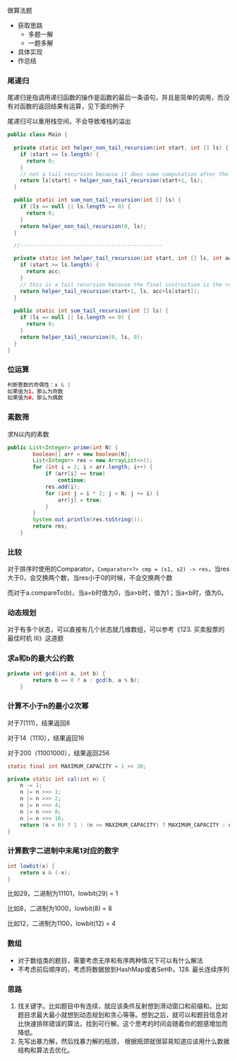 做算法题

- 获取思路
  - 多题一解
  - 一题多解
- 具体实现
- 作总结



### 尾递归

尾递归是指调用递归函数的操作是函数的最后一条语句，并且是简单的调用，而没有对函数的返回结果有运算，见下面的例子

尾递归可以重用栈空间，不会导致堆栈的溢出

```java
public class Main {
    
  private static int helper_non_tail_recursion(int start, int [] ls) {
    if (start >= ls.length) {
      return 0;
    }
    // not a tail recursion because it does some computation after the recursive call returned.
    return ls[start] + helper_non_tail_recursion(start+1, ls);
  }

  public static int sum_non_tail_recursion(int [] ls) {
    if (ls == null || ls.length == 0) {
      return 0;
    }
    return helper_non_tail_recursion(0, ls);
  }

  //---------------------------------------------

  private static int helper_tail_recursion(int start, int [] ls, int acc) {
    if (start >= ls.length) {
      return acc;
    }
    // this is a tail recursion because the final instruction is the recursive call.
    return helper_tail_recursion(start+1, ls, acc+ls[start]);
  }
    
  public static int sum_tail_recursion(int [] ls) {
    if (ls == null || ls.length == 0) {
      return 0;
    }
    return helper_tail_recursion(0, ls, 0);
  }
}
```

### 位运算

```java
判断整数的奇偶性：x & 1
如果值为1，那么为奇数
如果值为0，那么为偶数
```

### 素数筛

求N以内的素数

```java
public List<Integer> prime(int N) {
        boolean[] arr = new boolean[N];
        List<Integer> res = new ArrayList<>();
        for (int i = 2; i < arr.length; i++) {
            if (arr[i] == true)
                continue;
            res.add(i);
            for (int j = i * 2; j < N; j += i) {
                arr[j] = true;
            }
        }
        System.out.println(res.toString());
        return res;
    }
```

### 比较

对于排序时使用的Comparator，`Comparator<?> cmp = (s1, s2) -> res`，当res大于0，会交换两个数，当res小于0的时候，不会交换两个数

而对于a.compareTo(b)，当a=b时值为0，当a>b时，值为1；当a<b时，值为0。

### 动态规划

对于有多个状态，可以直接有几个状态就几维数组，可以参考《123. 买卖股票的最佳时机 III》这道题

### 求a和b的最大公约数

```java
private int gcd(int a, int b) {
        return b == 0 ? a : gcd(b, a % b);
    }
```

###  计算不小于n的最小2次幂

对于7(111)，结果返回8

对于14（1110），结果返回16

对于200（11001000），结果返回256

```java
static final int MAXIMUM_CAPACITY = 1 << 30;

private static int cal(int n) {
    n -= 1;
    n |= n >>> 1;
    n |= n >>> 2;
    n |= n >>> 4;
    n |= n >>> 8;
    n |= n >>> 16;
    return (n < 0) ? 1 : (n >= MAXIMUM_CAPACITY) ? MAXIMUM_CAPACITY : n + 1;
}
```

### 计算数字二进制中末尾1对应的数字

```java
int lowbit(x) {
    return x & (-x);
}
```

比如29，二进制为11101，lowbit(29) = 1

比如8，二进制为1000，lowbit(8) = 8

比如12，二进制为1100，lowbit(12) = 4

### 数组

- 对于数组类的题目，需要考虑无序和有序两种情况下可以有什么解法
- 不考虑前后顺序的，考虑将数据放到HashMap或者Set中。128. 最长连续序列









### 思路

1. 找关键字。比如题目中有连续，就应该条件反射想到滑动窗口和前缀和。比如题目求最大最小就想到动态规划和贪心等等。想到之后，就可以和题目信息对比快速排除错误的算法，找到可行解。这个思考的时间会随着你的题感增加而降低。
2. 先写出暴力解，然后找暴力解的瓶颈， 根据瓶颈就很容易知道应该用什么数据结构和算法去优化。